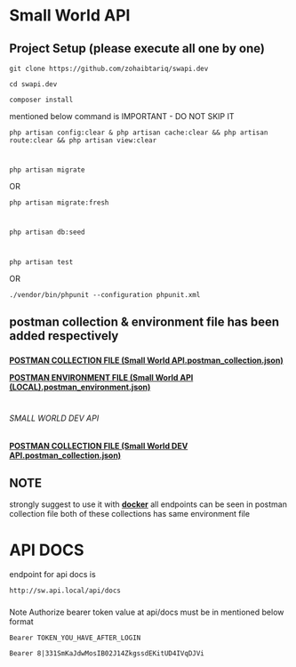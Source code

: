 # Small World API

## Project Setup (please execute all one by one)

```
git clone https://github.com/zohaibtariq/swapi.dev
```
```
cd swapi.dev
```
```
composer install
```
mentioned below command is IMPORTANT - DO NOT SKIP IT
```
php artisan config:clear & php artisan cache:clear && php artisan route:clear && php artisan view:clear
```
#
```
php artisan migrate
```
OR
```
php artisan migrate:fresh
```
#
```
php artisan db:seed
```

#
```
php artisan test
```
OR
```
./vendor/bin/phpunit --configuration phpunit.xml
```
###
## postman collection & environment file has been added respectively
###
****[POSTMAN COLLECTION FILE (Small World API.postman_collection.json)](https://github.com/zohaibtariq/swapi.dev/blob/development/Small%20World%20API%20(LOCAL).postman_environment.json)****

****[POSTMAN ENVIRONMENT FILE (Small World API (LOCAL).postman_environment.json)](https://github.com/zohaibtariq/swapi.dev/blob/development/Small%20World%20API.postman_collection.json)****

#

###### SMALL WORLD DEV API
******[POSTMAN COLLECTION FILE (Small World DEV API.postman_collection.json)](https://github.com/zohaibtariq/swapi.dev/blob/development/Small%20World%20Dev%20API.postman_collection.json)******

## NOTE

strongly suggest to use it with **[docker](https://github.com/zohaibtariq/swdocker)** all endpoints can be seen in postman collection file both of these collections has same environment file

# API DOCS

endpoint for api docs is 
```
http://sw.api.local/api/docs
```
###

Note Authorize bearer token value at api/docs must be in mentioned below format
```
Bearer TOKEN_YOU_HAVE_AFTER_LOGIN
```

```
Bearer 8|331SmKaJdwMosIB02J14ZkgssdEKitUD4IVqDJVi
```